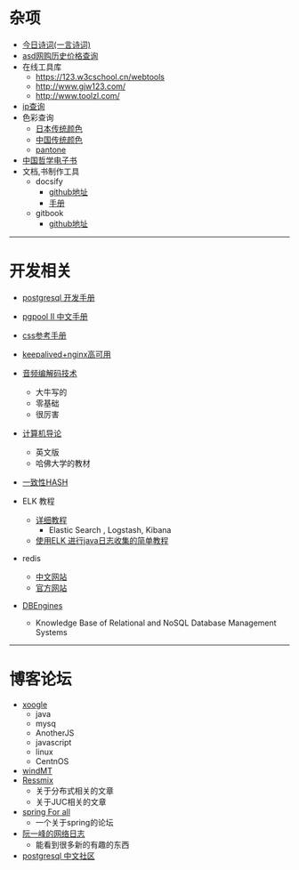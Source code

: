 # 杂项

- [今日诗词(一言诗词)](https://www.jinrishici.com/doc/#json-api)
- [asd网购历史价格查询](http://asd-price.com/)
- 在线工具库
	- https://123.w3cschool.cn/webtools 
	- http://www.gjw123.com/ 
	- http://www.toolzl.com/ 
- [ip查询](https://www.ipaddress.com/)
- 色彩查询
	- [日本传统颜色](http://nipponcolors.com/)
	- [中国传统颜色](http://zhongguose.com/) 
	- [pantone](http://www.pantone.net.cn/pantone/index.htm)
- [中国哲学电子书](https://ctext.org/zhs)
- 文档,书制作工具
	- docsify
		- [github地址](https://github.com/docsifyjs/docsify)
		- [手册](https://docsify.js.org/#/zh-cn/)
	- gitbook
		- [github地址](https://github.com/GitbookIO/gitbook)

---
# 开发相关
- [postgresql 开发手册](http://www.postgres.cn/v2/document)
- [pgpool II 中文手册](https://www.pgpool.net/docs/pgpool-II-3.2.1/pgpool-zh_cn.html)
- [css参考手册](http://css.doyoe.com/)
- [keepalived+nginx高可用](https://blog.csdn.net/l1028386804/article/details/72801492)
- [音频编解码技术](https://blog.csdn.net/leixiaohua1020/article/details/18893769) 
	- 大牛写的
	- 零基础
	- 很厉害 
- [计算机导论](https://introtcs.org/public/)
	- 英文版
	- 哈佛大学的教材
- [一致性HASH](https://www.jianshu.com/p/735a3d4789fc)

- ELK 教程
	- [详细教程](http://docs.flycloud.me/docs/ELKStack/index.html)
		- Elastic Search , Logstash, Kibana
	- [使用ELK 进行java日志收集的简单教程](https://blog.51cto.com/jinlong/2055424)
- redis
	- [中文网站](http://redis.cn/)
	- [官方网站](https://redis.io/)
- [DBEngines](https://db-engines.com/en/)
	- Knowledge Base of Relational and NoSQL Database Management Systems

---
# 博客论坛
- [xoogle](https://www.teakki.com/@xoogle)
	- java
	- mysq
	- AnotherJS
	- javascript
	- linux
	- CentnOS
- [windMT](https://windmt.com/)
- [Ressmix](https://www.tpvlog.com/article/62)
	- 关于分布式相关的文章
	- 关于JUC相关的文章
- [spring For all](http://www.spring4all.com/)
	- 一个关于spring的论坛
- [阮一峰的网络日志](http://www.ruanyifeng.com/blog/archives.html)
	- 能看到很多新的有趣的东西
- [postgresql 中文社区](http://www.postgres.cn/v2/home)
